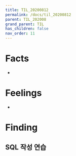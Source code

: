```yaml
---
title: TIL_20200812
permalink: /docs/til_20200812
parent: TIL_202008
grand_parent: TIL
has_children: false
nav_order: 11
---
```


# Facts

-

# Feelings

-

# Finding

## SQL 작성 연습
